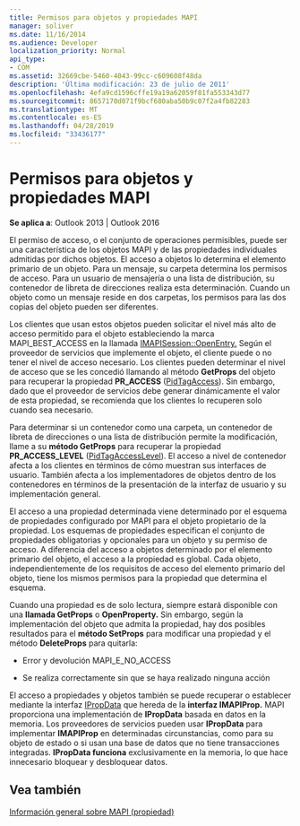 ```yaml
---
title: Permisos para objetos y propiedades MAPI
manager: soliver
ms.date: 11/16/2014
ms.audience: Developer
localization_priority: Normal
api_type:
- COM
ms.assetid: 32669cbe-5460-4043-99cc-c609608f48da
description: 'Última modificación: 23 de julio de 2011'
ms.openlocfilehash: 4efa9cd1596cffe19a19a62059f81fa553343d77
ms.sourcegitcommit: 8657170d071f9bcf680aba50b9c07f2a4fb82283
ms.translationtype: MT
ms.contentlocale: es-ES
ms.lasthandoff: 04/28/2019
ms.locfileid: "33436177"
---
```

# <a name="permissions-for-mapi-objects-and-properties"></a>Permisos para objetos y propiedades MAPI

  
  
**Se aplica a**: Outlook 2013 | Outlook 2016 
  
El permiso de acceso, o el conjunto de operaciones permisibles, puede ser una característica de los objetos MAPI y de las propiedades individuales admitidas por dichos objetos. El acceso a objetos lo determina el elemento primario de un objeto. Para un mensaje, su carpeta determina los permisos de acceso. Para un usuario de mensajería o una lista de distribución, su contenedor de libreta de direcciones realiza esta determinación. Cuando un objeto como un mensaje reside en dos carpetas, los permisos para las dos copias del objeto pueden ser diferentes. 
  
Los clientes que usan estos objetos pueden solicitar el nivel más alto de acceso permitido para el objeto estableciendo la marca MAPI_BEST_ACCESS en la llamada [IMAPISession::OpenEntry.](imapisession-openentry.md) Según el proveedor de servicios que implemente el objeto, el cliente puede o no tener el nivel de acceso necesario. Los clientes pueden determinar el nivel de acceso que se les concedió llamando al método **GetProps** del objeto para recuperar la propiedad **PR_ACCESS** ([PidTagAccess](pidtagaccess-canonical-property.md)). Sin embargo, dado que el proveedor de servicios debe generar dinámicamente el valor de esta propiedad, se recomienda que los clientes lo recuperen solo cuando sea necesario. 
  
Para determinar si un contenedor como una carpeta, un contenedor de libreta de direcciones o una lista de distribución permite la modificación, llame a su **método GetProps** para recuperar la propiedad **PR_ACCESS_LEVEL** ([PidTagAccessLevel](pidtagaccesslevel-canonical-property.md)). El acceso a nivel de contenedor afecta a los clientes en términos de cómo muestran sus interfaces de usuario. También afecta a los implementadores de objetos dentro de los contenedores en términos de la presentación de la interfaz de usuario y su implementación general. 
  
El acceso a una propiedad determinada viene determinado por el esquema de propiedades configurado por MAPI para el objeto propietario de la propiedad. Los esquemas de propiedades especifican el conjunto de propiedades obligatorias y opcionales para un objeto y su permiso de acceso. A diferencia del acceso a objetos determinado por el elemento primario del objeto, el acceso a la propiedad es global. Cada objeto, independientemente de los requisitos de acceso del elemento primario del objeto, tiene los mismos permisos para la propiedad que determina el esquema.
  
Cuando una propiedad es de solo lectura, siempre estará disponible con una **llamada GetProps** o **OpenProperty.** Sin embargo, según la implementación del objeto que admita la propiedad, hay dos posibles resultados para el **método SetProps** para modificar una propiedad y el método **DeleteProps** para quitarla: 
  
- Error y devolución MAPI_E_NO_ACCESS
    
- Se realiza correctamente sin que se haya realizado ninguna acción
    
El acceso a propiedades y objetos también se puede recuperar o establecer mediante la interfaz [IPropData](ipropdataimapiprop.md) que hereda de la **interfaz IMAPIProp.** MAPI proporciona una implementación de **IPropData** basada en datos en la memoria. Los proveedores de servicios pueden usar **IPropData** para implementar **IMAPIProp** en determinadas circunstancias, como para su objeto de estado o si usan una base de datos que no tiene transacciones integradas. **IPropData funciona** exclusivamente en la memoria, lo que hace innecesario bloquear y desbloquear datos. 
  
## <a name="see-also"></a>Vea también



[Información general sobre MAPI (propiedad)](mapi-property-overview.md)

